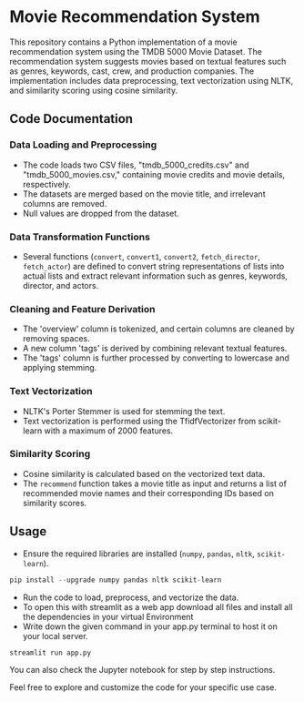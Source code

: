 # Movie Recommendation System

This repository contains a Python implementation of a movie recommendation system using the TMDB 5000 Movie Dataset. The recommendation system suggests movies based on textual features such as genres, keywords, cast, crew, and production companies. The implementation includes data preprocessing, text vectorization using NLTK, and similarity scoring using cosine similarity.

## Code Documentation

### Data Loading and Preprocessing
- The code loads two CSV files, "tmdb_5000_credits.csv" and "tmdb_5000_movies.csv," containing movie credits and movie details, respectively.
- The datasets are merged based on the movie title, and irrelevant columns are removed.
- Null values are dropped from the dataset.

### Data Transformation Functions
- Several functions (`convert`, `convert1`, `convert2`, `fetch_director`, `fetch_actor`) are defined to convert string representations of lists into actual lists and extract relevant information such as genres, keywords, director, and actors.

### Cleaning and Feature Derivation
- The 'overview' column is tokenized, and certain columns are cleaned by removing spaces.
- A new column 'tags' is derived by combining relevant textual features.
- The 'tags' column is further processed by converting to lowercase and applying stemming.

### Text Vectorization
- NLTK's Porter Stemmer is used for stemming the text.
- Text vectorization is performed using the TfidfVectorizer from scikit-learn with a maximum of 2000 features.

### Similarity Scoring
- Cosine similarity is calculated based on the vectorized text data.
- The `recommend` function takes a movie title as input and returns a list of recommended movie names and their corresponding IDs based on similarity scores.

## Usage
- Ensure the required libraries are installed (`numpy`, `pandas`, `nltk`, `scikit-learn`).
```python
pip install --upgrade numpy pandas nltk scikit-learn
```
- Run the code to load, preprocess, and vectorize the data.
- To open this with streamlit as a web app download all files and install all the dependencies in your virtual Environment
- Write down the given command in your app.py terminal to host it on your local server.
 
```python
streamlit run app.py
```

You can also check the Jupyter notebook for step by step instructions.

Feel free to explore and customize the code for your specific use case.
